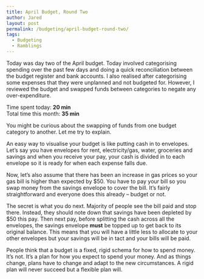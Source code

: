 ```yaml
---
title: April Budget, Round Two
author: Jared
layout: post
permalink: /budgeting/april-budget-round-two/
tags:
  - Budgeting
  - Ramblings
---
```

Today was day two of the April budget. Today involved categorising spending over the past few days and doing a quick reconciliation between the budget register and bank accounts. I also realised after categorising some expenses that they were unplanned and not budgeted for. However, I reviewed the budget and swapped funds between categories to negate any over-expenditure.

Time spent today: **20 min**  
Total time this month: **35 min**

You might be curious about the swapping of funds from one budget category to another. Let me try to explain.

An easy way to visualise your budget is like putting cash in to envelopes. Let&#8217;s say you have envelopes for rent, electricity/gas, water, groceries and savings and when you receive your pay, your cash is divided in to each envelope so it is ready for when each expense falls due.

Now, let&#8217;s also assume that there has been an increase in gas prices so your gas bill is higher than expected by $50. You have to pay your bill so you swap money from the savings envelope to cover the bill. It&#8217;s fairly straightforward and everyone does this already &#8211; budget or not.

The secret is what you do next. Majority of people see the bill paid and stop there. Instead, they should note down that savings have been depleted by $50 this pay. Then next pay, before splitting the cash across all the envelopes, the savings envelope **must** be topped up to get back to its original balance. This means that you will have a little less to allocate to your other envelopes but your savings will be in tact and your bills will be paid.

People think that a budget is a fixed, rigid schema for how to spend money. It&#8217;s not. It&#8217;s a plan for how you expect to spend your money. And as things change, plans have to change and adapt to the new circumstances. A rigid plan will never succeed but a flexible plan will.
